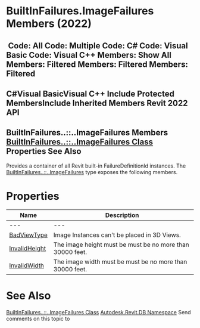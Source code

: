 # BuiltInFailures.ImageFailures Members (2022)

﻿
 Code: All Code: Multiple Code: C# Code: Visual Basic Code: Visual C++  Members: Show All Members: Filtered Members: Filtered Members: Filtered   
---  
C#Visual BasicVisual C++
Include Protected MembersInclude Inherited Members
Revit 2022 API  
---  
BuiltInFailures..::..ImageFailures Members  
[BuiltInFailures..::..ImageFailures Class](9a835d26-ace2-a6f3-49a3-8553d3b57f62.md "BuiltInFailures.ImageFailures Class") Properties See Also  
---  
Provides a container of all Revit built-in FailureDefinitionId instances.
The [BuiltInFailures..::..ImageFailures](9a835d26-ace2-a6f3-49a3-8553d3b57f62.md "BuiltInFailures.ImageFailures Class") type exposes the following members.
# Properties
| Name | Description |
| --- | --- |
| --- | --- | --- |
| [BadViewType](b82ea02c-3363-c31c-3132-0b9ed71ced46.md "BadViewType Property") | Image Instances can't be placed in 3D Views. |
| [InvalidHeight](5619438a-7efe-b192-a0d3-1fcaa6df2214.md "InvalidHeight Property") | The image height must be must be no more than 30000 feet. |
| [InvalidWidth](fe47df7b-97b3-ed0b-2b85-0ad8d3c80d3f.md "InvalidWidth Property") | The image width must be must be no more than 30000 feet. |

# See Also
[BuiltInFailures..::..ImageFailures Class](9a835d26-ace2-a6f3-49a3-8553d3b57f62.md "BuiltInFailures.ImageFailures Class")
[Autodesk.Revit.DB Namespace](87546ba7-461b-c646-cbb1-2cb8f5bff8b2.md "Autodesk.Revit.DB Namespace")
Send comments on this topic to 